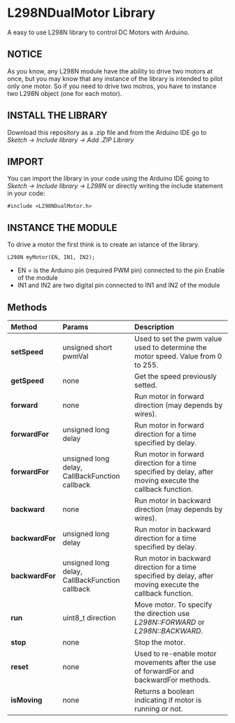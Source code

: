 # L298NDualMotor Library
A easy to use L298N library to control DC Motors with Arduino.

## NOTICE
As you know, any L298N module have the ability to drive two motors at once, but you may know that any instance of the library is intended to pilot only one motor. So if you need to drive two motros, you have to instance two L298N object (one for each motor).

## INSTALL THE LIBRARY
Download this repository as a .zip file and from the Arduino IDE go to *Sketch -> Include library -> Add .ZIP Library*

## IMPORT
You can import the library in your code using the Arduino IDE going to *Sketch -> Include library -> L298N*
or directly writing the include statement in your code:

```
#include <L298NDualMotor.h>
```
## INSTANCE THE MODULE
To drive a motor the first think is to create an istance of the library.
```
L298N myMotor(EN, IN1, IN2);
```
* EN = is the Arduino pin (required PWM pin) connected to the pin Enable of the module
* IN1 and IN2 are two digital pin connected to IN1 and IN2 of the module

## Methods
| Method | Params | Description
| :----- | :---------- | :------
|**setSpeed**|unsigned short pwmVal| Used to set the pwm value used to determine the motor speed. Value from 0 to 255.
|**getSpeed**|none| Get the speed previously setted.
|**forward**|none| Run motor in forward direction (may depends by wires).
|**forwardFor**|unsigned long delay| Run motor in forward direction for a time specified by delay.
|**forwardFor**|unsigned long delay, CallBackFunction callback| Run motor in forward direction for a time specified by delay, after moving execute the callback function.
|**backward**|none| Run motor in backward direction (may depends by wires).
|**backwardFor**|unsigned long delay| Run motor in backward direction for a time specified by delay.
|**backwardFor**|unsigned long delay, CallBackFunction callback| Run motor in backward direction for a time specified by delay, after moving execute the callback function.
|**run**|uint8_t direction| Move motor. To specify the direction use *L298N::FORWARD* or *L298N::BACKWARD*. 
|**stop**|none| Stop the motor.
|**reset**|none| Used to re-enable motor movements after the use of forwardFor and backwardFor methods.
|**isMoving**|none| Returns a boolean indicating if motor is running or not.